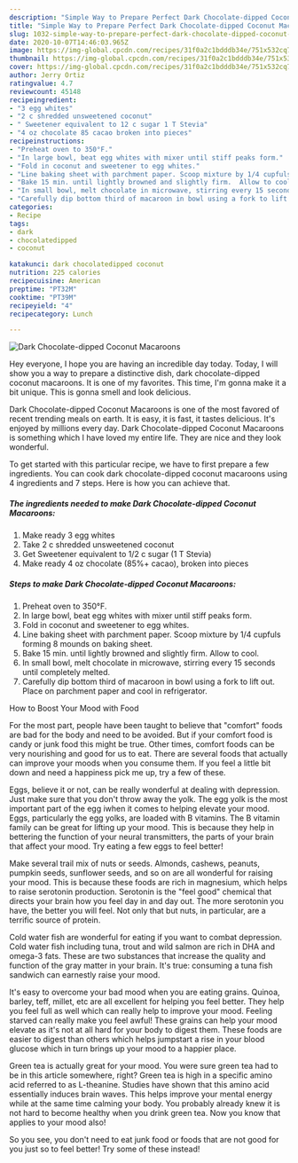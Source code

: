 ```yaml
---
description: "Simple Way to Prepare Perfect Dark Chocolate-dipped Coconut Macaroons"
title: "Simple Way to Prepare Perfect Dark Chocolate-dipped Coconut Macaroons"
slug: 1032-simple-way-to-prepare-perfect-dark-chocolate-dipped-coconut-macaroons
date: 2020-10-07T14:46:03.965Z
image: https://img-global.cpcdn.com/recipes/31f0a2c1bdddb34e/751x532cq70/dark-chocolate-dipped-coconut-macaroons-recipe-main-photo.jpg
thumbnail: https://img-global.cpcdn.com/recipes/31f0a2c1bdddb34e/751x532cq70/dark-chocolate-dipped-coconut-macaroons-recipe-main-photo.jpg
cover: https://img-global.cpcdn.com/recipes/31f0a2c1bdddb34e/751x532cq70/dark-chocolate-dipped-coconut-macaroons-recipe-main-photo.jpg
author: Jerry Ortiz
ratingvalue: 4.7
reviewcount: 45148
recipeingredient:
- "3 egg whites"
- "2 c shredded unsweetened coconut"
- " Sweetener equivalent to 12 c sugar 1 T Stevia"
- "4 oz chocolate 85 cacao broken into pieces"
recipeinstructions:
- "Preheat oven to 350°F."
- "In large bowl, beat egg whites with mixer until stiff peaks form."
- "Fold in coconut and sweetener to egg whites."
- "Line baking sheet with parchment paper. Scoop mixture by 1/4 cupfuls forming 8 mounds on baking sheet."
- "Bake 15 min. until lightly browned and slightly firm.  Allow to cool."
- "In small bowl, melt chocolate in microwave, stirring every 15 seconds until completely melted."
- "Carefully dip bottom third of macaroon in bowl using a fork to lift out.  Place on parchment paper and cool in refrigerator."
categories:
- Recipe
tags:
- dark
- chocolatedipped
- coconut

katakunci: dark chocolatedipped coconut 
nutrition: 225 calories
recipecuisine: American
preptime: "PT32M"
cooktime: "PT39M"
recipeyield: "4"
recipecategory: Lunch

---
```



![Dark Chocolate-dipped Coconut Macaroons](https://img-global.cpcdn.com/recipes/31f0a2c1bdddb34e/751x532cq70/dark-chocolate-dipped-coconut-macaroons-recipe-main-photo.jpg)

Hey everyone, I hope you are having an incredible day today. Today, I will show you a way to prepare a distinctive dish, dark chocolate-dipped coconut macaroons. It is one of my favorites. This time, I'm gonna make it a bit unique. This is gonna smell and look delicious.

Dark Chocolate-dipped Coconut Macaroons is one of the most favored of recent trending meals on earth. It is easy, it is fast, it tastes delicious. It's enjoyed by millions every day. Dark Chocolate-dipped Coconut Macaroons is something which I have loved my entire life. They are nice and they look wonderful.




To get started with this particular recipe, we have to first prepare a few ingredients. You can cook dark chocolate-dipped coconut macaroons using 4 ingredients and 7 steps. Here is how you can achieve that.

<!--inarticleads1-->

##### The ingredients needed to make Dark Chocolate-dipped Coconut Macaroons:

1. Make ready 3 egg whites
1. Take 2 c shredded unsweetened coconut
1. Get  Sweetener equivalent to 1/2 c sugar (1 T Stevia)
1. Make ready 4 oz chocolate (85%+ cacao), broken into pieces




<!--inarticleads2-->

##### Steps to make Dark Chocolate-dipped Coconut Macaroons:

1. Preheat oven to 350°F.
1. In large bowl, beat egg whites with mixer until stiff peaks form.
1. Fold in coconut and sweetener to egg whites.
1. Line baking sheet with parchment paper. Scoop mixture by 1/4 cupfuls forming 8 mounds on baking sheet.
1. Bake 15 min. until lightly browned and slightly firm.  Allow to cool.
1. In small bowl, melt chocolate in microwave, stirring every 15 seconds until completely melted.
1. Carefully dip bottom third of macaroon in bowl using a fork to lift out.  Place on parchment paper and cool in refrigerator.




How to Boost Your Mood with Food


For the most part, people have been taught to believe that "comfort" foods are bad for the body and need to be avoided. But if your comfort food is candy or junk food this might be true. Other times, comfort foods can be very nourishing and good for us to eat. There are several foods that actually can improve your moods when you consume them. If you feel a little bit down and need a happiness pick me up, try a few of these.

Eggs, believe it or not, can be really wonderful at dealing with depression. Just make sure that you don't throw away the yolk. The egg yolk is the most important part of the egg iwhen it comes to helping elevate your mood. Eggs, particularly the egg yolks, are loaded with B vitamins. The B vitamin family can be great for lifting up your mood. This is because they help in bettering the function of your neural transmitters, the parts of your brain that affect your mood. Try eating a few eggs to feel better!

Make several trail mix of nuts or seeds. Almonds, cashews, peanuts, pumpkin seeds, sunflower seeds, and so on are all wonderful for raising your mood. This is because these foods are rich in magnesium, which helps to raise serotonin production. Serotonin is the "feel good" chemical that directs your brain how you feel day in and day out. The more serotonin you have, the better you will feel. Not only that but nuts, in particular, are a terrific source of protein.

Cold water fish are wonderful for eating if you want to combat depression. Cold water fish including tuna, trout and wild salmon are rich in DHA and omega-3 fats. These are two substances that increase the quality and function of the gray matter in your brain. It's true: consuming a tuna fish sandwich can earnestly raise your mood. 

It's easy to overcome your bad mood when you are eating grains. Quinoa, barley, teff, millet, etc are all excellent for helping you feel better. They help you feel full as well which can really help to improve your mood. Feeling starved can really make you feel awful! These grains can help your mood elevate as it's not at all hard for your body to digest them. These foods are easier to digest than others which helps jumpstart a rise in your blood glucose which in turn brings up your mood to a happier place.

Green tea is actually great for your mood. You were sure green tea had to be in this article somewhere, right? Green tea is high in a specific amino acid referred to as L-theanine. Studies have shown that this amino acid essentially induces brain waves. This helps improve your mental energy while at the same time calming your body. You probably already knew it is not hard to become healthy when you drink green tea. Now you know that applies to your mood also!

So you see, you don't need to eat junk food or foods that are not good for you just so to feel better! Try some of these instead!

